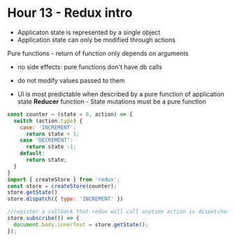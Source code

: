 # Hour 13 - Redux intro

- Applicaton state is represented by a single object
- Application state can only be modified through actions

Pure functions - return of function only depends on arguments
- no side effects: pure functions don't have db calls
- do not modify values passed to them

- UI is most predictable when described by a pure function of application state
**Reducer** function - State mutations must be a pure function

```js
const counter = (state = 0, action) => {
  switch (action.type) {
    case: 'INCREMENT':
      return state + 1;
    case 'DECREMENT':
      return state -1;
    default:
      return state;
  }
}
import { createStore } from 'redux';
const store = createStore(counter);
store.getState()
store.dispatch({ type: 'INCREMENT' })

//register a callback that redux will call anytime action is dispatched
store.subscribe(() => {
  document.body.innerText = store.getState();
});
```
